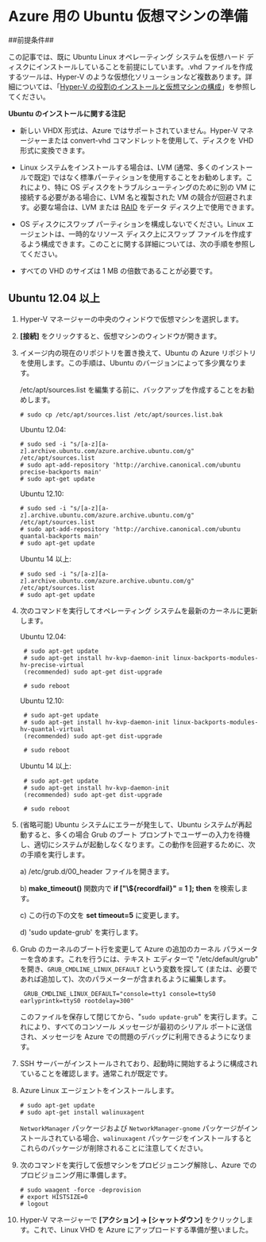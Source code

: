 <properties 
	pageTitle="Azure 上での Ubuntu Linux VHD の作成とアップロード" 
	description="Ubuntu Linux オペレーティング システムを格納した Azure 仮想ハード ディスク (VHD) を作成してアップロードする方法について説明します。" 
	services="virtual-machines" 
	documentationCenter="" 
	authors="szarkos" 
	manager="timlt" 
	editor="tysonn"/>

<tags 
	ms.service="virtual-machines" 
	ms.workload="infrastructure-services" 
	ms.tgt_pltfrm="vm-linux" 
	ms.devlang="na" 
	ms.topic="article" 
	ms.date="05/15/2015" 
	ms.author="szarkos"/>


# Azure 用の Ubuntu 仮想マシンの準備

##前提条件##

この記事では、既に Ubuntu Linux オペレーティング システムを仮想ハード ディスクにインストールしていることを前提にしています。.vhd ファイルを作成するツールは、Hyper-V のような仮想化ソリューションなど複数あります。詳細については、「[Hyper-V の役割のインストールと仮想マシンの構成](http://technet.microsoft.com/library/hh846766.aspx)」を参照してください。

**Ubuntu のインストールに関する注記**

- 新しい VHDX 形式は、Azure ではサポートされていません。Hyper-V マネージャーまたは convert-vhd コマンドレットを使用して、ディスクを VHD 形式に変換できます。

- Linux システムをインストールする場合は、LVM (通常、多くのインストールで既定) ではなく標準パーティションを使用することをお勧めします。これにより、特に OS ディスクをトラブルシューティングのために別の VM に接続する必要がある場合に、LVM 名と複製された VM の競合が回避されます。必要な場合は、LVM または [RAID](virtual-machines-linux-configure-raid.md) をデータ ディスク上で使用できます。

- OS ディスクにスワップ パーティションを構成しないでください。Linux エージェントは、一時的なリソース ディスク上にスワップ ファイルを作成するよう構成できます。このことに関する詳細については、次の手順を参照してください。

- すべての VHD のサイズは 1 MB の倍数であることが必要です。


## <a id="ubuntu"> </a>Ubuntu 12.04 以上 ##

1. Hyper-V マネージャーの中央のウィンドウで仮想マシンを選択します。

2. **[接続]** をクリックすると、仮想マシンのウィンドウが開きます。

3.	イメージ内の現在のリポジトリを置き換えて、Ubuntu の Azure リポジトリを使用します。この手順は、Ubuntu のバージョンによって多少異なります。

	/etc/apt/sources.list を編集する前に、バックアップを作成することをお勧めします。

		# sudo cp /etc/apt/sources.list /etc/apt/sources.list.bak

	Ubuntu 12.04:

		# sudo sed -i "s/[a-z][a-z].archive.ubuntu.com/azure.archive.ubuntu.com/g" /etc/apt/sources.list
		# sudo apt-add-repository 'http://archive.canonical.com/ubuntu precise-backports main'
		# sudo apt-get update

	Ubuntu 12.10:

		# sudo sed -i "s/[a-z][a-z].archive.ubuntu.com/azure.archive.ubuntu.com/g" /etc/apt/sources.list
		# sudo apt-add-repository 'http://archive.canonical.com/ubuntu quantal-backports main'
		# sudo apt-get update

	Ubuntu 14 以上:

		# sudo sed -i "s/[a-z][a-z].archive.ubuntu.com/azure.archive.ubuntu.com/g" /etc/apt/sources.list
		# sudo apt-get update

4. 次のコマンドを実行してオペレーティング システムを最新のカーネルに更新します。

	Ubuntu 12.04:

		# sudo apt-get update
		# sudo apt-get install hv-kvp-daemon-init linux-backports-modules-hv-precise-virtual
		(recommended) sudo apt-get dist-upgrade

		# sudo reboot

	Ubuntu 12.10:

		# sudo apt-get update
		# sudo apt-get install hv-kvp-daemon-init linux-backports-modules-hv-quantal-virtual
		(recommended) sudo apt-get dist-upgrade

		# sudo reboot
	
	Ubuntu 14 以上:

		# sudo apt-get update
		# sudo apt-get install hv-kvp-daemon-init
		(recommended) sudo apt-get dist-upgrade

		# sudo reboot

5.	(省略可能) Ubuntu システムにエラーが発生して、Ubuntu システムが再起動すると、多くの場合 Grub のブート プロンプトでユーザーの入力を待機し、適切にシステムが起動しなくなります。この動作を回避するために、次の手順を実行します。

	a) /etc/grub.d/00\_header ファイルを開きます。

	b) **make\_timeout()** 関数内で **if ["\\${recordfail}" = 1 ]; then** を検索します。

	c) この行の下の文を **set timeout=5** に変更します。

	d) 'sudo update-grub' を実行します。

6. Grub のカーネルのブート行を変更して Azure の追加のカーネル パラメーターを含めます。これを行うには、テキスト エディターで "/etc/default/grub" を開き、`GRUB_CMDLINE_LINUX_DEFAULT` という変数を探して (または、必要であれば追加して)、次のパラメーターが含まれるように編集します。

		GRUB_CMDLINE_LINUX_DEFAULT="console=tty1 console=ttyS0 earlyprintk=ttyS0 rootdelay=300"

	このファイルを保存して閉じてから、"`sudo update-grub`" を実行します。これにより、すべてのコンソール メッセージが最初のシリアル ポートに送信され、メッセージを Azure での問題のデバッグに利用できるようになります。

8.	SSH サーバーがインストールされており、起動時に開始するように構成されていることを確認します。通常これが既定です。

9.	Azure Linux エージェントをインストールします。

		# sudo apt-get update
		# sudo apt-get install walinuxagent

	`NetworkManager` パッケージおよび `NetworkManager-gnome` パッケージがインストールされている場合、`walinuxagent` パッケージをインストールするとこれらのパッケージが削除されることに注意してください。

10.	次のコマンドを実行して仮想マシンをプロビジョニング解除し、Azure でのプロビジョニング用に準備します。

		# sudo waagent -force -deprovision
		# export HISTSIZE=0
		# logout

11. Hyper-V マネージャーで **[アクション] -> [シャットダウン]** をクリックします。これで、Linux VHD を Azure にアップロードする準備が整いました。


 

<!---HONumber=August15_HO6-->
